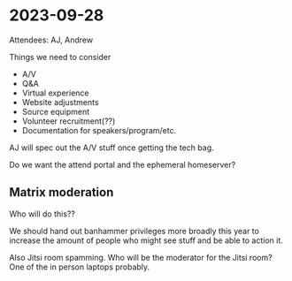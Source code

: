 # 2023-09-28

Attendees: AJ, Andrew

Things we need to consider

- A/V
- Q&A
- Virtual experience
- Website adjustments
- Source equipment
- Volunteer recruitment(??)
- Documentation for speakers/program/etc.

AJ will spec out the A/V stuff once getting the tech bag.

Do we want the attend portal and the ephemeral homeserver?

## Matrix moderation

Who will do this??

We should hand out banhammer privileges more broadly this year to increase the amount of people who might see stuff and be able to action it.

Also Jitsi room spamming. Who will be the moderator for the Jitsi room? One of the in person laptops probably.
